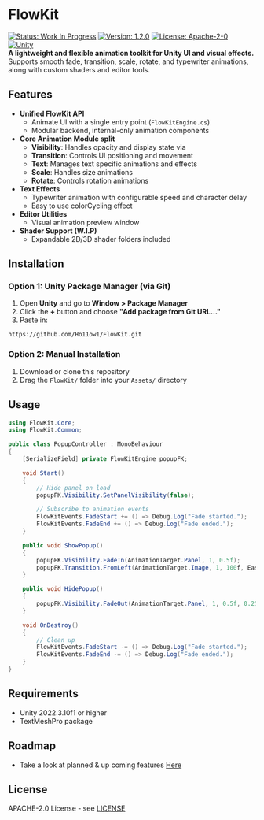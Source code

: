 # FlowKit
[![Status: Work In Progress](https://img.shields.io/badge/Status-Work%20In%20Progress-yellow.svg)](https://github.com/Ho11ow1/FlowKit)
[![Version: 1.2.0](https://img.shields.io/badge/Version-1.2.0-blue.svg)](https://github.com/Ho11ow1/FlowKit/releases)
[![License: Apache-2-0](https://img.shields.io/badge/License-Apache%202.0-green.svg)](https://opensource.org/license/apache-2-0)<br/>
[![Unity](https://img.shields.io/badge/Unity-2022.3.10f1%2B-black.svg?logo=unity&logoColor=white)](#)<br/>
**A lightweight and flexible animation toolkit for Unity UI and visual effects.**<br/>
Supports smooth fade, transition, scale, rotate, and typewriter animations, along with custom shaders and editor tools.

## Features
- **Unified FlowKit API**
  - Animate UI with a single entry point (`FlowKitEngine.cs`)
  - Modular backend, internal-only animation components
- **Core Animation Module split**
  - **Visibility**: Handles opacity and display state via
  - **Transition**: Controls UI positioning and movement
  - **Text**: Manages text specific animations and effects
  - **Scale**: Handles size animations
  - **Rotate**: Controls rotation animations
- **Text Effects**
  - Typewriter animation with configurable speed and character delay
  - Easy to use colorCycling effect
- **Editor Utilities**
  - Visual animation preview window
- **Shader Support (W.I.P)**
  - Expandable 2D/3D shader folders included

## Installation

### Option 1: Unity Package Manager (via Git)
1. Open **Unity** and go to **Window > Package Manager**
2. Click the **+** button and choose **"Add package from Git URL..."**
3. Paste in:
```text
https://github.com/Ho11ow1/FlowKit.git
```

### Option 2: Manual Installation
1. Download or clone this repository
2. Drag the `FlowKit/` folder into your `Assets/` directory

## Usage

```csharp
using FlowKit.Core;
using FlowKit.Common;

public class PopupController : MonoBehaviour
{
    [SerializeField] private FlowKitEngine popupFK;

    void Start()
    {
        // Hide panel on load
        popupFK.Visibility.SetPanelVisibility(false);

        // Subscribe to animation events
        FlowKitEvents.FadeStart += () => Debug.Log("Fade started.");
        FlowKitEvents.FadeEnd += () => Debug.Log("Fade ended.");
    }

    public void ShowPopup()
    {
        popupFK.Visibility.FadeIn(AnimationTarget.Panel, 1, 0.5f);
        popupFK.Transition.FromLeft(AnimationTarget.Image, 1, 100f, EasingType.EaseInOut, 0.75f);
    }

    public void HidePopup()
    {
        popupFK.Visibility.FadeOut(AnimationTarget.Panel, 1, 0.5f, 0.25f);
    }

    void OnDestroy()
    {
        // Clean up
        FlowKitEvents.FadeStart -= () => Debug.Log("Fade started.");
        FlowKitEvents.FadeEnd -= () => Debug.Log("Fade ended.");
    }
}

```

## Requirements

- Unity 2022.3.10f1 or higher
- TextMeshPro package

## Roadmap
- Take a look at planned & up coming features [Here](ROADMAP.md)

## License

APACHE-2.0 License - see [LICENSE](LICENSE) 
